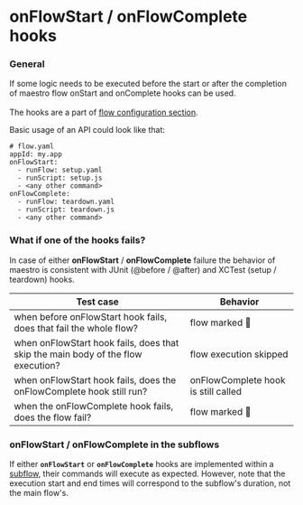 # onFlowStart / onFlowComplete hooks

### General

If some logic needs to be executed before the start or after the completion of maestro flow onStart and onComplete hooks can be used.\
\
The hooks are a part of [flow configuration section](../api-reference/configuration/flow-configuration.md).

Basic usage of an API could look like that:

```
# flow.yaml
appId: my.app
onFlowStart:
  - runFlow: setup.yaml
  - runScript: setup.js
  - <any other command>
onFlowComplete:
  - runFlow: teardown.yaml
  - runScript: teardown.js
  - <any other command>
```

### What if one of the hooks fails?

In case of either **onFlowStart** / **onFlowComplete** failure the behavior of maestro is consistent with JUnit (@before / @after) and XCTest (setup / teardown) hooks.

| Test case                                                                        | Behavior                            |
| -------------------------------------------------------------------------------- | ----------------------------------- |
| when before onFlowStart hook fails, does that fail the whole flow?               | flow marked 🔴                      |
| when onFlowStart hook fails, does that skip the main body of the flow execution? | flow execution skipped              |
| when onFlowStart hook fails, does the onFlowComplete hook still run?             | onFlowComplete hook is still called |
| when the onFlowComplete hook fails, does the flow fail?                          | flow marked 🔴                      |

### onFlowStart / onFlowComplete in the subflows

If either **`onFlowStart`** or **`onFlowComplete`** hooks are implemented within a [subflow](../api-reference/commands/runflow.md), their commands will execute as expected. However, note that the execution start and end times will correspond to the subflow's duration, not the main flow's.
